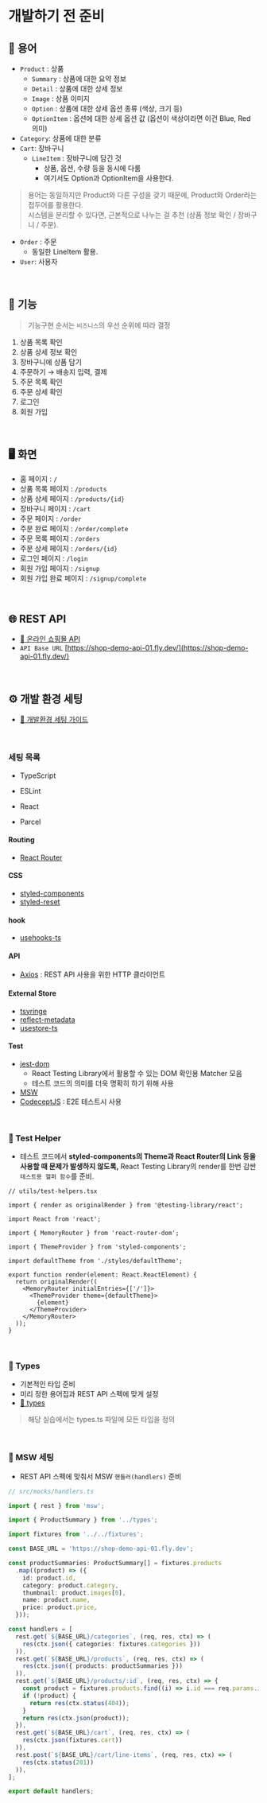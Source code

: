 # 개발하기 전 준비

## 📖 용어

- `Product` : 상품
  - `Summary` : 상품에 대한 요약 정보
  - `Detail` : 상품에 대한 상세 정보
  - `Image` : 상품 이미지
  - `Option` : 상품에 대한 상세 옵션 종류 (색상, 크기 등)
  - `OptionItem` : 옵션에 대한 상세 옵션 값 (옵션이 색상이라면 이건 Blue, Red 의미)
- `Category`: 상품에 대한 분류
- `Cart`: 장바구니
  - `LineItem` : 장바구니에 담긴 것
    - 상품, 옵션, 수량 등을 동시에 다룸
    - 여기서도 Option과 OptionItem을 사용한다.

> 용어는 동일하지만 Product와 다른 구성을 갖기 때문에, Product와 Order라는 접두어를 활용한다. <br/>
시스템을 분리할 수 있다면, 근본적으로 나누는 걸 추천 (상품 정보 확인 / 장바구니 / 주문).

- `Order` : 주문
  - 동일한 LineItem 활용.
- `User`: 사용자

<br/>

## 🤖 기능

> 기능구현 순서는 `비즈니스`의 우선 순위에 따라 결정

1. 상품 목록 확인
2. 상품 상세 정보 확인
3. 장바구니에 상품 담기
4. 주문하기 → 배송지 입력, 결제
5. 주문 목록 확인
6. 주문 상세 확인
7. 로그인
8. 회원 가입

<br/>

## 🖥️ 화면

- 홈 페이지 : `/`
- 상품 목록 페이지 : `/products`
- 상품 상세 페이지 : `/products/{id}`
- 장바구니 페이지 : `/cart`
- 주문 페이지 : `/order`
- 주문 완료 페이지 : `/order/complete`
- 주문 목록 페이지 : `/orders`
- 주문 상세 페이지 : `/orders/{id}`
- 로그인 페이지 : `/login`
- 회원 가입 페이지 : `/signup`
- 회원 가입 완료 페이지 : `/signup/complete`

<br/>

## 🌐 REST API

- [📄 온라인 쇼핑몰 API](https://docs.google.com/document/d/1bGYl3IDoX53cNBbZHNlsRhPLZQ3Qiu-Jm3gpqyu_xI0/view)
- `API Base URL` [https://shop-demo-api-01.fly.dev/](https://shop-demo-api-01.fly.dev/)

<br/>

## ⚙️ 개발 환경 세팅

- [📄 개발환경 세팅 가이드](https://github.com/megaptera-kr/textbook/tree/main/start-megaptera-shop-client)

<br/>

### 세팅 목록

- TypeScript

- ESLint

- React

- Parcel

#### Routing

- [React Router](https://github.com/remix-run/react-router)

#### CSS

- [styled-components](https://github.com/styled-components/styled-components)
- [styled-reset](https://github.com/zacanger/styled-reset)

#### hook

- [usehooks-ts](https://github.com/juliencrn/usehooks-ts)

#### API

- [Axios](https://github.com/axios/axios) : REST API 사용을 위한 HTTP 클라이언트

#### External Store

- [tsyringe](https://github.com/microsoft/tsyringe)
- [reflect-metadata](https://github.com/rbuckton/reflect-metadata)
- [usestore-ts](https://github.com/seed2whale/usestore-ts)

#### Test

- [jest-dom](https://github.com/testing-library/jest-dom)
  - React Testing Library에서 활용할 수 있는 DOM 확인용 Matcher 모음
  - 테스트 코드의 의미를 더욱 명확히 하기 위해 사용
- [MSW](https://github.com/mswjs/msw)
- [CodeceptJS](https://github.com/codeceptjs/CodeceptJS) : E2E 테스트시 사용

<br/>

### 📄 Test Helper

- 테스트 코드에서 __styled-components의 Theme과 React Router의 Link 등을 사용할 때 문제가 발생하지 않도록,__ React Testing Library의 render를 한번 감싼 `테스트용 헬퍼 함수`를 준비.

```tsx
// utils/test-helpers.tsx

import { render as originalRender } from '@testing-library/react';

import React from 'react';

import { MemoryRouter } from 'react-router-dom';

import { ThemeProvider } from 'styled-components';

import defaultTheme from './styles/defaultTheme';

export function render(element: React.ReactElement) {
  return originalRender((
    <MemoryRouter initialEntries={['/']}>
      <ThemeProvider theme={defaultTheme}>
        {element}
      </ThemeProvider>
    </MemoryRouter>
  ));
}
```

<br/>

### 📄 Types

- 기본적인 타입 준비
- 미리 정한 용어집과 REST API 스펙에 맞게 설정
- [🔗 types](https://github.com/megaptera-kr/textbook/blob/main/start-megaptera-shop-client/src/types.ts)

> 해당 실습에서는 types.ts 파일에 모든 타입을 정의

<br/>

### 📄 MSW 세팅

- REST API 스펙에 맞춰서 MSW `핸들러(handlers)` 준비

```ts
// src/mocks/handlers.ts

import { rest } from 'msw';

import { ProductSummary } from '../types';

import fixtures from '../../fixtures';

const BASE_URL = 'https://shop-demo-api-01.fly.dev';

const productSummaries: ProductSummary[] = fixtures.products
  .map((product) => ({
    id: product.id,
    category: product.category,
    thumbnail: product.images[0],
    name: product.name,
    price: product.price,
  }));

const handlers = [
  rest.get(`${BASE_URL}/categories`, (req, res, ctx) => (
    res(ctx.json({ categories: fixtures.categories }))
  )),
  rest.get(`${BASE_URL}/products`, (req, res, ctx) => (
    res(ctx.json({ products: productSummaries }))
  )),
  rest.get(`${BASE_URL}/products/:id`, (req, res, ctx) => {
    const product = fixtures.products.find((i) => i.id === req.params.id);
    if (!product) {
      return res(ctx.status(404));
    }
    return res(ctx.json(product));
  }),
  rest.get(`${BASE_URL}/cart`, (req, res, ctx) => (
    res(ctx.json(fixtures.cart))
  )),
  rest.post(`${BASE_URL}/cart/line-items`, (req, res, ctx) => (
    res(ctx.status(201))
  )),
];

export default handlers;
```
